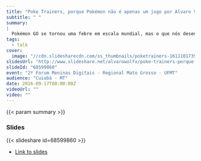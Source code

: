 ```yaml
---
title: "Poke Trainers, porque Pokémon não é apenas um jogo por Alvaro Viebrantz"
subtitle: " "
summary:
|
  Pokémon GO se tornou uma febre em escala mundial, mas o que nós desenvolvedores podemos fazer no mundo Pokémon além do jogo? Neste talk serão apresentadas diferentes formas de se obter os dados do jogo, com o intuito de despertar a criatividade para a construção de novas aplicações por parte da comunidade. Será apresentado como estudo de caso o site PokeTrainers.co, que foi criado inteiramente com tecnologias e dados abertos, com o intuito de ajudar jogadores de Pokemon GO.
tags:
  - talk
cover:
  image: "//cdn.slidesharecdn.com/ss_thumbnails/poketrainers-161110173918-thumbnail.jpg?cb=1478799630"
slidesUrl: "http://www.slideshare.net/alvarowolfx/poke-trainers-porque-pokmon-no-apenas-um-jogo"
slideId: "68599860"
event: "2º Forum Meninas Digitais - Regional Mato Grosso - UFMT"
audience: "Cuiabá - MT"
date: 2016-09-17T00:00:00Z
videoUrl: ""
video: ""
---
```


<!-- truncate -->

{{< param summary >}}
### Slides
{{< slideshare id=68599860 >}}

- [Link to slides](http://www.slideshare.net/alvarowolfx/poke-trainers-porque-pokmon-no-apenas-um-jogo)
